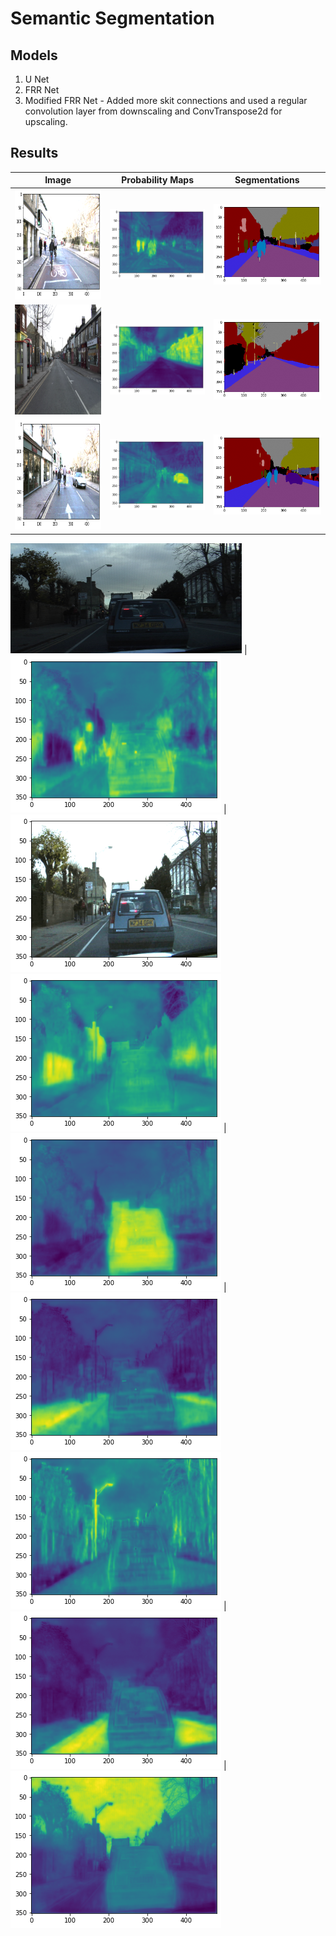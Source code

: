 # Semantic Segmentation

## Models
1. U Net
2. FRR Net
3. Modified FRR Net - Added more skit connections and used a regular convolution layer from downscaling and ConvTranspose2d for upscaling.

## Results  

Image                                                    |  Probability Maps                      | Segmentations 
:-------------------------------------------------------:|:--------------------------------------:|:-------------------------:
<img src=Results/example1.png width="370" height="176"/> |  <img src=Results/example1_heat.png /> |  <img src=Results/example1_masks.png />
<img src=Results/example3.png width="340" height="176"/> |  <img src=Results/example3_heat.png /> |  <img src=Results/example3_masks.png />
<img src=Results/example4.png width="370" height="176"/> |  <img src=Results/example4_heat.png /> |  <img src=Results/example4_masks.png />

<img src=Results/0001TP_009420.png width="370" height="176"/>      |  <img src=Results/bike1.png /> |  <img src=Results/boards1.png />
<img src=Results/buildings1.png >                                  |  <img src=Results/cars1.png /> |  <img src=Results/pavement1.png />
<img src=Results/poles1.png />                                     |  <img src=Results/road1.png /> |  <img src=Results/sky1.png />
